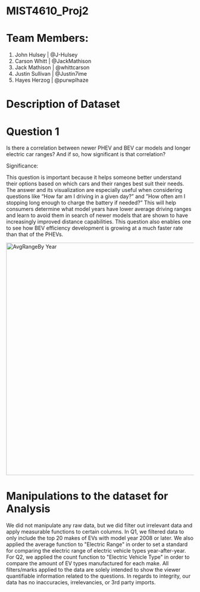 # MIST4610_Proj2
# Team Members:

1. John Hulsey | @J-Hulsey
2. Carson Whitt | @JackMathison
3. Jack Mathison | @whittcarson
4. Justin Sullivan | @Justin7ime
6. Hayes Herzog | @purwplhaze

# Description of Dataset

# Question 1
Is there a correlation between newer PHEV and BEV car models and longer electric car ranges? And if so, how significant is that correlation?

Significance:

This question is important because it helps someone better understand their options based on which cars and their ranges best suit their needs. The answer and its visualization are especially useful when considering questions like “How far am I driving in a given day?” and ”How often am I stopping long enough to charge the battery if needed?” This will help consumers determine what model years have lower average driving ranges and learn to avoid them in search of newer models that are shown to have increasingly improved distance capabilities. This question also enables one to see how BEV efficiency development is growing at a much faster rate than that of the PHEVs.

<img width="624" alt="AvgRangeBy Year" src="https://github.com/whittcarson/MIST4610GroupProject2/assets/131502055/e523276f-b4bf-4d67-8a8a-17866cbaeadd">

# Manipulations to the dataset for Analysis
We did not manipulate any raw data, but we did filter out irrelevant data and apply measurable functions to certain columns. In Q1, we filtered data to only include the top 20 makes of EVs with model year 2008 or later. We also applied the average function to "Electric Range" in order to set a standard for comparing the electric range of electric vehicle types year-after-year. For Q2, we applied the count function to "Electric Vehicle Type" in order to compare the amount of EV types manufactured for each make. All filters/marks applied to the data are solely intended to show the viewer quantifiable information related to the questions. In regards to integrity, our data has no inaccuracies, irrelevancies, or 3rd party imports.

